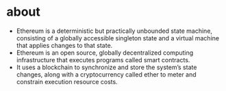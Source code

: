 # about

* Ethereum is a deterministic but practically unbounded state machine, consisting of a globally accessible singleton state and a virtual machine that applies changes to that state.
* Ethereum is an open source, globally decentralized computing infrastructure that executes programs called smart contracts. 
* It uses a blockchain to synchronize and store the system’s state changes, along with a cryptocurrency called ether to meter and constrain execution resource costs.

